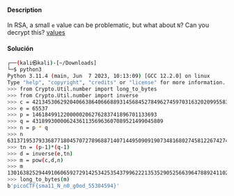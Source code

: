 #### Description

In RSA, a small `e` value can be problematic, but what about `N`? Can you decrypt this? [values](https://mercury.picoctf.net/static/bf5e2c8811afb4669f4a6850e097e8aa/values)
#### Solución
``` bash
┌──(kali㉿kali)-[~/Downloads]
└─$ python3          
Python 3.11.4 (main, Jun  7 2023, 10:13:09) [GCC 12.2.0] on linux
Type "help", "copyright", "credits" or "license" for more information.
>>> from Crypto.Util.number import long_to_bytes
>>> from Crypto.Util.number import inverse
>>> c = 421345306292040663864066688931456845278496274597031632020995583473619804626233684
>>> e = 65537
>>> p = 1461849912200000206276283741896701133693
>>> q = 431899300006243611356963607089521499045809
>>> n = p * q
>>> n
631371953793368771804570727896887140714495090919073481680274581226742748040342637
>>> tn = (p-1)*(q-1)
>>> d = inverse(e,tn)
>>> m = pow(c,d,n)
>>> m
13016382529449106065927291425342535437996222135352905256639647889241102700065917
>>> long_to_bytes(m)
b'picoCTF{sma11_N_n0_g0od_55304594}'
```